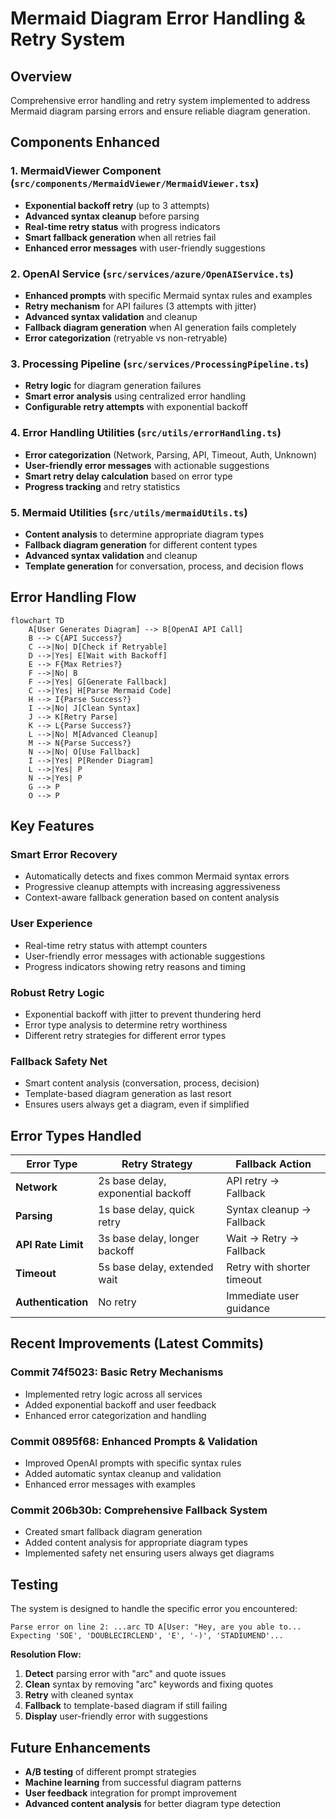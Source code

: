 # Mermaid Diagram Error Handling & Retry System

## Overview
Comprehensive error handling and retry system implemented to address Mermaid diagram parsing errors and ensure reliable diagram generation.

## Components Enhanced

### 1. **MermaidViewer Component** (`src/components/MermaidViewer/MermaidViewer.tsx`)
- **Exponential backoff retry** (up to 3 attempts)
- **Advanced syntax cleanup** before parsing
- **Real-time retry status** with progress indicators  
- **Smart fallback generation** when all retries fail
- **Enhanced error messages** with user-friendly suggestions

### 2. **OpenAI Service** (`src/services/azure/OpenAIService.ts`)
- **Enhanced prompts** with specific Mermaid syntax rules and examples
- **Retry mechanism** for API failures (3 attempts with jitter)
- **Advanced syntax validation** and cleanup
- **Fallback diagram generation** when AI generation fails completely
- **Error categorization** (retryable vs non-retryable)

### 3. **Processing Pipeline** (`src/services/ProcessingPipeline.ts`)
- **Retry logic** for diagram generation failures
- **Smart error analysis** using centralized error handling
- **Configurable retry attempts** with exponential backoff

### 4. **Error Handling Utilities** (`src/utils/errorHandling.ts`)
- **Error categorization** (Network, Parsing, API, Timeout, Auth, Unknown)
- **User-friendly error messages** with actionable suggestions
- **Smart retry delay calculation** based on error type
- **Progress tracking** and retry statistics

### 5. **Mermaid Utilities** (`src/utils/mermaidUtils.ts`)
- **Content analysis** to determine appropriate diagram types
- **Fallback diagram generation** for different content types
- **Advanced syntax validation** and cleanup
- **Template generation** for conversation, process, and decision flows

## Error Handling Flow

```mermaid
flowchart TD
    A[User Generates Diagram] --> B[OpenAI API Call]
    B --> C{API Success?}
    C -->|No| D[Check if Retryable]
    D -->|Yes| E[Wait with Backoff]
    E --> F{Max Retries?}
    F -->|No| B
    F -->|Yes| G[Generate Fallback]
    C -->|Yes| H[Parse Mermaid Code]
    H --> I{Parse Success?}
    I -->|No| J[Clean Syntax]
    J --> K[Retry Parse]
    K --> L{Parse Success?}
    L -->|No| M[Advanced Cleanup]
    M --> N{Parse Success?}
    N -->|No| O[Use Fallback]
    I -->|Yes| P[Render Diagram]
    L -->|Yes| P
    N -->|Yes| P
    G --> P
    O --> P
```

## Key Features

### **Smart Error Recovery**
- Automatically detects and fixes common Mermaid syntax errors
- Progressive cleanup attempts with increasing aggressiveness
- Context-aware fallback generation based on content analysis

### **User Experience**
- Real-time retry status with attempt counters
- User-friendly error messages with actionable suggestions
- Progress indicators showing retry reasons and timing

### **Robust Retry Logic**
- Exponential backoff with jitter to prevent thundering herd
- Error type analysis to determine retry worthiness
- Different retry strategies for different error types

### **Fallback Safety Net**
- Smart content analysis (conversation, process, decision)
- Template-based diagram generation as last resort
- Ensures users always get a diagram, even if simplified

## Error Types Handled

| Error Type | Retry Strategy | Fallback Action |
|------------|---------------|-----------------|
| **Network** | 2s base delay, exponential backoff | API retry → Fallback |
| **Parsing** | 1s base delay, quick retry | Syntax cleanup → Fallback |
| **API Rate Limit** | 3s base delay, longer backoff | Wait → Retry → Fallback |
| **Timeout** | 5s base delay, extended wait | Retry with shorter timeout |
| **Authentication** | No retry | Immediate user guidance |

## Recent Improvements (Latest Commits)

### **Commit 74f5023**: Basic Retry Mechanisms
- Implemented retry logic across all services
- Added exponential backoff and user feedback
- Enhanced error categorization and handling

### **Commit 0895f68**: Enhanced Prompts & Validation
- Improved OpenAI prompts with specific syntax rules
- Added automatic syntax cleanup and validation
- Enhanced error messages with examples

### **Commit 206b30b**: Comprehensive Fallback System
- Created smart fallback diagram generation
- Added content analysis for appropriate diagram types
- Implemented safety net ensuring users always get diagrams

## Testing

The system is designed to handle the specific error you encountered:
```
Parse error on line 2: ...arc TD A[User: "Hey, are you able to... 
Expecting 'SOE', 'DOUBLECIRCLEND', 'E', '-)', 'STADIUMEND'...
```

**Resolution Flow:**
1. **Detect** parsing error with "arc" and quote issues
2. **Clean** syntax by removing "arc" keywords and fixing quotes  
3. **Retry** with cleaned syntax
4. **Fallback** to template-based diagram if still failing
5. **Display** user-friendly error with suggestions

## Future Enhancements

- **A/B testing** of different prompt strategies
- **Machine learning** from successful diagram patterns
- **User feedback** integration for prompt improvement
- **Advanced content analysis** for better diagram type detection
